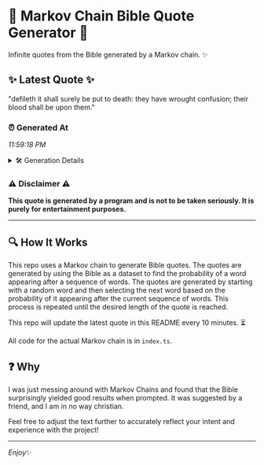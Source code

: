 # 📖 Markov Chain Bible Quote Generator 📖

Infinite quotes from the Bible generated by a Markov chain. ✨

## ✨ Latest Quote ✨
"defileth it shall surely be put to death: they have wrought confusion; their blood shall be upon them."

### ⏰ Generated At
*11:59:18 PM*

<details>
    <summary>🛠️ Generation Details</summary>
    <p>
        <strong>🌱 Seed:</strong> defileth<br>
        <strong>🔄 Iterations:</strong> 17<br>
        <strong>📜 Context History:</strong><br>[ defileth ]: it<br>[ defileth, it ]: shall<br>[ defileth, it, shall ]: surely<br>[ defileth, it, shall, surely ]: be<br>[ defileth, it, shall, surely, be ]: put<br>[ defileth, it, shall, surely, be, put ]: to<br>[ it, shall, surely, be, put, to ]: death:<br>[ shall, surely, be, put, to, death: ]: they<br>[ surely, be, put, to, death:, they ]: have<br>[ be, put, to, death:, they, have ]: wrought<br>[ put, to, death:, they, have, wrought ]: confusion;<br>[ to, death:, they, have, wrought, confusion; ]: their<br>[ death:, they, have, wrought, confusion;, their ]: blood<br>[ they, have, wrought, confusion;, their, blood ]: shall<br>[ have, wrought, confusion;, their, blood, shall ]: be<br>[ wrought, confusion;, their, blood, shall, be ]: upon<br>[ confusion;, their, blood, shall, be, upon ]: them.<br>
    </p>
</details>

### ⚠️ Disclaimer ⚠️
**This quote is generated by a program and is not to be taken seriously. It is purely for entertainment purposes.**

---

## 🔍 How It Works

This repo uses a Markov chain to generate Bible quotes. The quotes are generated by using the Bible as a dataset to find the probability of a word appearing after a sequence of words. The quotes are generated by starting with a random word and then selecting the next word based on the probability of it appearing after the current sequence of words. This process is repeated until the desired length of the quote is reached.

This repo will update the latest quote in this README every 10 minutes. ⏳

All code for the actual Markov chain is in `index.ts`.

## ❓ Why

I was just messing around with Markov Chains and found that the Bible surprisingly yielded good results when prompted. 
It was suggested by a friend, and I am in no way christian.

Feel free to adjust the text further to accurately reflect your intent and experience with the project!

---

*Enjoy*✨
